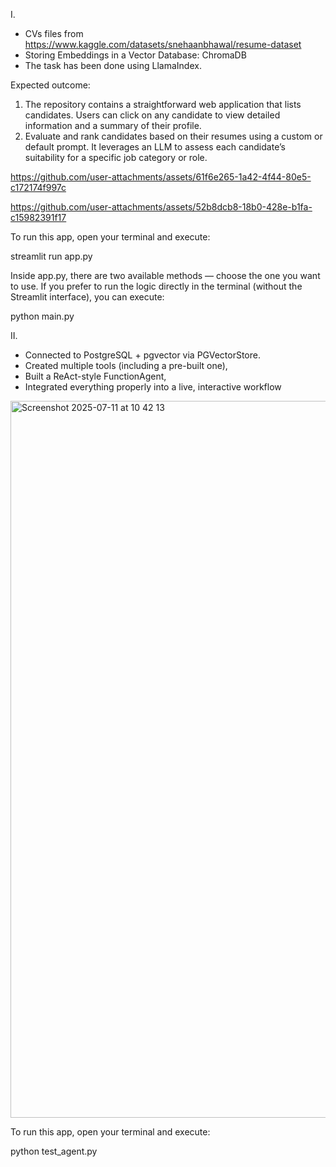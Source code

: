I.
- CVs files from https://www.kaggle.com/datasets/snehaanbhawal/resume-dataset
- Storing Embeddings in a Vector Database: ChromaDB
- The task has been done using LlamaIndex.
  
Expected outcome:
1. The repository contains a straightforward web application that lists candidates. Users can click on any candidate to view detailed information and a summary of their profile.
2. Evaluate and rank candidates based on their resumes using a custom or default prompt. It leverages an LLM to assess each candidate’s suitability for a specific job category or role.





https://github.com/user-attachments/assets/61f6e265-1a42-4f44-80e5-c172174f997c





https://github.com/user-attachments/assets/52b8dcb8-18b0-428e-b1fa-c15982391f17




To run this app, open your terminal and execute:

streamlit run app.py

Inside app.py, there are two available methods — choose the one you want to use.
If you prefer to run the logic directly in the terminal (without the Streamlit interface), you can execute:

python main.py

II.
- Connected to PostgreSQL + pgvector via PGVectorStore.
- Created multiple tools (including a pre-built one), 
- Built a ReAct-style FunctionAgent, 
- Integrated everything properly into a live, interactive workflow


<img width="2225" height="1147" alt="Screenshot 2025-07-11 at 10 42 13" src="https://github.com/user-attachments/assets/e844f0c9-abe6-4be3-833a-e7a7b1b554f0" />

To run this app, open your terminal and execute:

python test_agent.py

